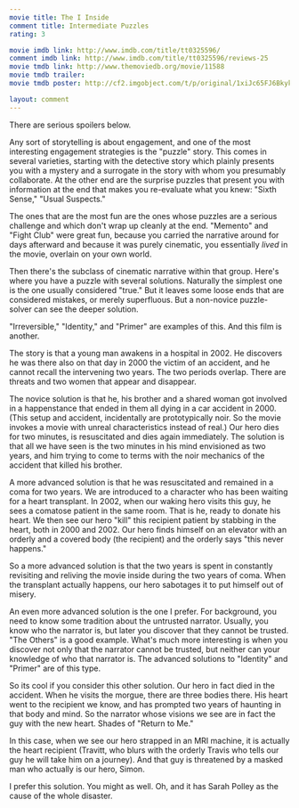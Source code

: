```yaml
---
movie title: The I Inside
comment title: Intermediate Puzzles
rating: 3

movie imdb link: http://www.imdb.com/title/tt0325596/
comment imdb link: http://www.imdb.com/title/tt0325596/reviews-25
movie tmdb link: http://www.themoviedb.org/movie/11588
movie tmdb trailer: 
movie tmdb poster: http://cf2.imgobject.com/t/p/original/1xiJc65FJ6BkykuFd6nGiLCJ6WL.jpg

layout: comment
---
```


There are serious spoilers below.

Any sort of storytelling is about engagement, and one of the most interesting engagement strategies is the "puzzle" story. This comes in several varieties, starting with the detective story which plainly presents you with a mystery and a surrogate in the story with whom you presumably collaborate. At the other end are the surprise puzzles that present you with information at the end that makes you re-evaluate what you knew: "Sixth Sense," "Usual Suspects."

The ones that are the most fun are the ones whose puzzles are a serious challenge and which don't wrap up cleanly at the end. "Memento" and "Fight Club" were great fun, because you carried the narrative around for days afterward and because it was purely cinematic, you essentially *lived* in the movie, overlain on your own world.

Then there's the subclass of cinematic narrative within that group. Here's where you have a puzzle with several solutions. Naturally the simplest one is the one usually considered "true." But it leaves some loose ends that are considered mistakes, or merely superfluous. But a non-novice puzzle-solver can see the deeper solution.

"Irreversible," "Identity," and "Primer" are examples of this. And this film is another.

The story is that a young man awakens in a hospital in 2002. He discovers he was there also on that day in 2000 the victim of an accident, and he cannot recall the intervening two years. The two periods overlap. There are threats and two women that appear and disappear.

The novice solution is that he, his brother and a shared woman got involved in a happenstance that ended in them all dying in a car accident in 2000. (This setup and accident, incidentally are prototypically noir. So the movie invokes a movie with unreal characteristics instead of real.) Our hero dies for two minutes, is resuscitated and dies again immediately. The solution is that all we have seen is the two minutes in his mind envisioned as two years, and him trying to come to terms with the noir mechanics of the accident that killed his brother.

A more advanced solution is that he was resuscitated and remained in a coma for two years. We are introduced to a character who has been waiting for a heart transplant. In 2002, when our waking hero visits this guy, he sees a comatose patient in the same room. That is he, ready to donate his heart. We then see our hero "kill" this recipient patient by stabbing in the heart, both in 2000 and 2002. Our hero finds himself on an elevator with an orderly and a covered body (the recipient) and the orderly says "this never happens."

So a more advanced solution is that the two years is spent in constantly revisiting and reliving the movie inside during the two years of coma. When the transplant actually happens, our hero sabotages it to put himself out of misery.

An even more advanced solution is the one I prefer. For background, you need to know some tradition about the untrusted narrator. Usually, you know who the narrator is, but later you discover that they cannot be trusted. "The Others" is a good example. What's much more interesting is when you discover not only that the narrator cannot be trusted, but neither can your knowledge of who that narrator is. The advanced solutions to "Identity" and "Primer" are of this type.

So its cool if you consider this other solution. Our hero in fact died in the accident. When he visits the morgue, there are three bodies there. His heart went to the recipient we know, and has prompted two years of haunting in that body and mind. So the narrator whose visions we see are in fact the guy with the new heart. Shades of "Return to Me."

In this case, when we see our hero strapped in an MRI machine, it is actually the heart recipient (Travitt, who blurs with the orderly Travis who tells our guy he will take him on a journey). And that guy is threatened by a masked man who actually is our hero, Simon.

I prefer this solution. You might as well. Oh, and it has Sarah Polley as the cause of the whole disaster.